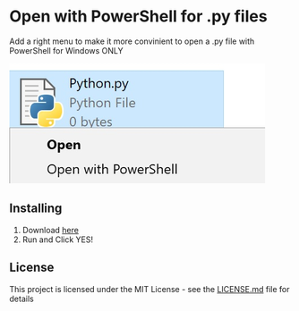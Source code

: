 # Open with PowerShell for .py files

Add a right menu to make it more convinient to open a .py file with PowerShell
for Windows ONLY

![Screenshot](screenshot.jpg)

## Installing

1. Download [here](openWithPowerShell.reg)
2. Run and Click YES!

## License

This project is licensed under the MIT License - see the [LICENSE.md](LICENSE.md) file for details